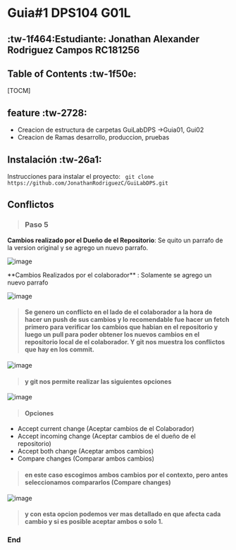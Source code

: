 # Guia#1 DPS104 G01L
## :tw-1f464:Estudiante: Jonathan Alexander Rodriguez Campos RC181256

## Table of Contents :tw-1f50e:
[TOCM]
## feature :tw-2728:
- Creacion de estructura de carpetas GuiLabDPS ->Guia01, Gui02
- Creacion de Ramas desarrollo, produccion, pruebas

## Instalación :tw-26a1:
Instrucciones para instalar el proyecto:
` git clone https://github.com/JonathanRodriguezC/GuiLabDPS.git`


## Conflictos 
> ### Paso 5
<p>
  <b>Cambios realizado por el Dueño de el Repositorio</b>: Se quito un parrafo de la version original y  se agrego un nuevo parrafo. 
</p>

![image](https://github.com/JonathanRodriguezC/GuiLabDPS/assets/89150664/518579a5-161a-4baf-8046-385614f60676)
<p>
 **Cambios Realizados por el colaborador** : Solamente se agrego un nuevo parrafo
</p>

![image](https://github.com/JonathanRodriguezC/GuiLabDPS/assets/89150664/650e79a3-cd84-459d-a932-52ae4e7bfaf3)

> #### Se genero un conflicto en el lado de el colaborador a la hora de hacer un push de sus cambios y lo recomendable fue hacer un fetch primero para verificar los cambios que habian en el repositorio y luego un pull para poder obtener los nuevos cambios en el repositorio local de el colaborador. Y git nos muestra los conflictos que hay en los commit.

![image](https://github.com/JonathanRodriguezC/GuiLabDPS/assets/89150664/e004da17-cd09-493b-9afa-a74d4f7a0b30)

>#### y git nos permite realizar las siguientes opciones
![image](https://github.com/JonathanRodriguezC/GuiLabDPS/assets/89150664/2a0ca824-f656-423a-844e-3480f71e8a55)

>#### Opciones 

* Accept current change (Aceptar cambios de el Colaborador)
* Accept incoming change (Aceptar cambios de el dueño de el repositorio)
* Accept both change (Aceptar ambos cambios)
* Compare changes (Comparar ambos cambios)

>#### en este caso escogimos ambos cambios por el contexto, pero antes seleccionamos compararlos  (Compare changes)


![image](https://github.com/JonathanRodriguezC/GuiLabDPS/assets/89150664/a6242b07-cf1a-403e-b78e-ce293b8e6c39)


>#### y con esta opcion podemos ver mas detallado en que afecta cada cambio y si es posible aceptar ambos o solo 1.

### End